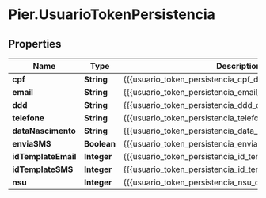 # Pier.UsuarioTokenPersistencia

## Properties
Name | Type | Description | Notes
------------ | ------------- | ------------- | -------------
**cpf** | **String** | {{{usuario_token_persistencia_cpf_descricao}}} | [optional] 
**email** | **String** | {{{usuario_token_persistencia_email_descricao}}} | [optional] 
**ddd** | **String** | {{{usuario_token_persistencia_ddd_descricao}}} | [optional] 
**telefone** | **String** | {{{usuario_token_persistencia_telefone_descricao}}} | [optional] 
**dataNascimento** | **String** | {{{usuario_token_persistencia_data_nascimento_descricao}}} | [optional] 
**enviaSMS** | **Boolean** | {{{usuario_token_persistencia_envia_sms_descricao}}} | [optional] 
**idTemplateEmail** | **Integer** | {{{usuario_token_persistencia_id_template_email_descricao}}} | [optional] 
**idTemplateSMS** | **Integer** | {{{usuario_token_persistencia_id_template_sms_descricao}}} | [optional] 
**nsu** | **Integer** | {{{usuario_token_persistencia_nsu_descricao}}} | [optional] 



